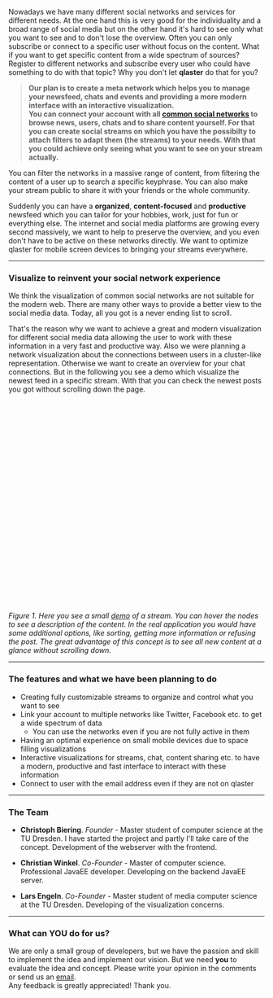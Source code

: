 
Nowadays we have many different social networks and services for different needs. At the one hand this is very good for the individuality and a broad range of social media but on the other hand it's hard to see only what you want to see and to don't lose the overview. Often you can only subscribe or connect to a specific user without focus on the content. What if you want to get specific content from a wide spectrum of sources? Register to different networks and subscribe every user who could have something to do with that topic? Why you don't let **qlaster** do that for you?

> **Our plan is to create a meta network which helps you to manage your newsfeed, chats and events and providing a more modern interface with an interactive visualization.<br/>
You can connect your account with all <a href="#" data-tooltip="The usage is limited to the provided APIs">common social networks</a> to browse news, users, chats and to share content yourself. For that you can create social streams on which you have the possibilty to attach filters to adapt them (the streams) to your needs. With that you could achieve only seeing what you want to see on your stream actually.**

You can filter the networks in a massive range of content, from filtering the content of a user up to search a specific keyphrase. You can also make your stream public to share it with your friends or the whole community.

Suddenly you can have a **organized**, **content-focused** and **productive** newsfeed which you can tailor for your hobbies, work, just for fun or everything else. The internet and social media platforms are growing every second massively, we want to help to preserve the overview, and you even don't have to be active on these networks directly.
We want to optimize qlaster for mobile screen devices to bringing your streams everywhere.

<!--The following infographic visualize the structure of the concept.

![info](images/infographic.png "info")

_Figure 1. With qlaster you can create multiple streams to have a customized newsfeed provided by qlaster and other linked services like Twitter or Instagram._-->

---

### Visualize to reinvent your social network experience

We think the visualization of common social networks are not suitable for the modern web. There are many other ways to provide a better view to the social media data. Today, all you got is a never ending list to scroll.

That's the reason why we want to achieve a great and modern visualization for different social media data allowing the user to work with these information in a very fast and productive way. Also we were planning a network visualization about the connections between users in a cluster-like representation. Otherwise we want to create an overview for your chat connections.
But in the following you see a demo which visualize the newest feed in a specific stream. With that you can check the newest posts you got without scrolling down the page.


<!-- aker, erste gleich aktiv -->

<div class="demo-wrapper">
    <div class="tooltip">
        <div class="avatar">
            <img src=""/>
        </div>
        <div class="info">
            <div class="author"></div>
            <div class="date"></div>
        </div>
        <div class="text"></div>
        <div class="image">
            <img src=""/>
        </div>
    </div>
    <svg id="newestFeedVisDemo" width="400" height="400"></svg>
</div>


<script src='js/jquery.min.js'>{newline}</script>
<script src='js/d3.min.js'>{newline}</script>
<script src='js/nodeGridDemo.js'>{newline}</script>
<script src='js/snippets/feedData.js'>{newline}</script>
<script src='js/snippets/newestFeedVisDemo.js'>{newline}</script>
_Figure 1. Here you see a small <a href="#" data-tooltip="The demo is to show the idea but isn't finished yet.">demo</a> of a stream. You can hover the nodes to see a
description of the content. In the real application you would have some additional options, like sorting, getting more information or refusing the post. The great advantage of this concept is to see all new content at a glance without scrolling down._

<!--![streams](images/stream-big.png "streams")-->

---

### The features and what we have been planning to do

- Creating fully customizable streams to organize and control what you want to see
- Link your account to multiple networks like Twitter, Facebook etc. to get a wide spectrum of data
    - You can use the networks even if you are not fully active in them
- Having an optimal experience on small mobile devices due to space filling visualizations
- Interactive visualizations for streams, chat, content sharing etc. to have a modern, productive and fast interface to interact with these information
- Connect to user with the email address even if they are not on qlaster

<!--- An interactive cluster view where you can organize your friends, create events, share content in specific groups and sort and filter the content for what you want to see
- We want to create an interactive chat overview visualization to have a optimal chat view in realtime-->

---

### The Team

- **Christoph Biering**. _Founder_ - Master student of computer science at the TU Dresden. I have started the project and partly I'll take care of the concept. Development of the webserver with the frontend.

- **Christian Winkel**. _Co-Founder_ - Master of computer science. Professional JavaEE developer. Developing on the backend JavaEE server.

- **Lars Engeln**. _Co-Founder_ - Master student of media computer science at the TU Dresden. Developing of the visualization concerns.

---

### What can YOU do for us?
We are only a small group of developers, but we have the passion and skill to implement the idea and implement our vision.
But we need **you** to evaluate the idea and concept. Please write your opinion in the comments or send us an <a href="mailto:qlaster@protonmail.com">email</a>.<br />
Any feedback is greatly appreciated! Thank you.
